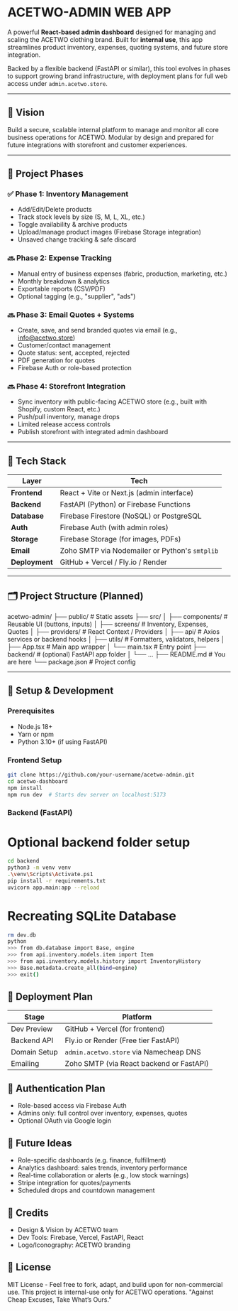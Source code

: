 # ACETWO-ADMIN WEB APP

A powerful **React-based admin dashboard** designed for managing and scaling the ACETWO clothing brand. Built for **internal use**, this app streamlines product inventory, expenses, quoting systems, and future store integration.

Backed by a flexible backend (FastAPI or similar), this tool evolves in phases to support growing brand infrastructure, with deployment plans for full web access under `admin.acetwo.store`.

---

## 🚀 Vision

Build a secure, scalable internal platform to manage and monitor all core business operations for ACETWO. Modular by design and prepared for future integrations with storefront and customer experiences.

---

## 📅 Project Phases

### ✅ **Phase 1: Inventory Management**
- Add/Edit/Delete products
- Track stock levels by size (S, M, L, XL, etc.)
- Toggle availability & archive products
- Upload/manage product images (Firebase Storage integration)
- Unsaved change tracking & safe discard

### 🔜 **Phase 2: Expense Tracking**
- Manual entry of business expenses (fabric, production, marketing, etc.)
- Monthly breakdown & analytics
- Exportable reports (CSV/PDF)
- Optional tagging (e.g., "supplier", "ads")

### 🔜 **Phase 3: Email Quotes + Systems**
- Create, save, and send branded quotes via email (e.g., info@acetwo.store)
- Customer/contact management
- Quote status: sent, accepted, rejected
- PDF generation for quotes
- Firebase Auth or role-based protection

### 🔜 **Phase 4: Storefront Integration**
- Sync inventory with public-facing ACETWO store (e.g., built with Shopify, custom React, etc.)
- Push/pull inventory, manage drops
- Limited release access controls
- Publish storefront with integrated admin dashboard

---

## 🧱 Tech Stack

| Layer | Tech |
|------|------|
| **Frontend** | React + Vite or Next.js (admin interface) |
| **Backend** | FastAPI (Python) or Firebase Functions |
| **Database** | Firebase Firestore (NoSQL) or PostgreSQL |
| **Auth** | Firebase Auth (with admin roles) |
| **Storage** | Firebase Storage (for images, PDFs) |
| **Email** | Zoho SMTP via Nodemailer or Python's `smtplib` |
| **Deployment** | GitHub + Vercel / Fly.io / Render |

---

## 🗂️ Project Structure (Planned)
acetwo-admin/
├── public/ # Static assets
├── src/
│ ├── components/ # Reusable UI (buttons, inputs)
│ ├── screens/ # Inventory, Expenses, Quotes
│ ├── providers/ # React Context / Providers
│ ├── api/ # Axios services or backend hooks
│ ├── utils/ # Formatters, validators, helpers
│ ├── App.tsx # Main app wrapper
│ └── main.tsx # Entry point
├── backend/ # (optional) FastAPI app folder
│ └── ...
├── README.md # You are here
└── package.json # Project config

---

## 🔧 Setup & Development
### Prerequisites
- Node.js 18+
- Yarn or npm
- Python 3.10+ (if using FastAPI)

### Frontend Setup
```bash
git clone https://github.com/your-username/acetwo-admin.git
cd acetwo-dashboard
npm install
npm run dev  # Starts dev server on localhost:5173
```

### Backend (FastAPI)
# Optional backend folder setup
```bash
cd backend
python3 -m venv venv
.\venv\Scripts\Activate.ps1
pip install -r requirements.txt
uvicorn app.main:app --reload
```

# Recreating SQLite Database
``` bash
rm dev.db
python
>>> from db.database import Base, engine
>>> from api.inventory.models.item import Item
>>> from api.inventory.models.history import InventoryHistory
>>> Base.metadata.create_all(bind=engine)
>>> exit()
```

## 📌 Deployment Plan
| Stage          | Platform                              |
|----------------|----------------------------------------|
| Dev Preview    | GitHub + Vercel (for frontend)         |
| Backend API    | Fly.io or Render (Free tier FastAPI)   |
| Domain Setup   | `admin.acetwo.store` via Namecheap DNS |
| Emailing       | Zoho SMTP (via React backend or FastAPI) |



## 🔐 Authentication Plan
- Role-based access via Firebase Auth
- Admins only: full control over inventory, expenses, quotes
- Optional OAuth via Google login

## 🔮 Future Ideas
- Role-specific dashboards (e.g. finance, fulfillment)
- Analytics dashboard: sales trends, inventory performance
- Real-time collaboration or alerts (e.g., low stock warnings)
- Stripe integration for quotes/payments
- Scheduled drops and countdown management

## 🙌 Credits
- Design & Vision by ACETWO team
- Dev Tools: Firebase, Vercel, FastAPI, React
- Logo/Iconography: ACETWO branding

## 📃 License
MIT License - Feel free to fork, adapt, and build upon for non-commercial use.
This project is internal-use only for ACETWO operations.
"Against Cheap Excuses, Take What’s Ours."